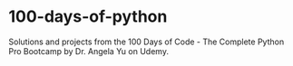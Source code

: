# 100-days-of-python
Solutions and projects from the 100 Days of Code - The Complete Python Pro Bootcamp by Dr. Angela Yu on Udemy.
